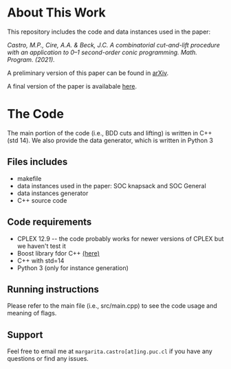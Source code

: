 # About This Work

This repository includes the code and data instances used in the paper: 

*Castro, M.P., Cire, A.A. & Beck, J.C. A combinatorial cut-and-lift procedure with an application to 0–1 second-order conic programming. Math. Program. (2021).*

A preliminary version of this paper can be found in [arXiv](https://arxiv.org/abs/2003.06363v2). 

A final version of the paper is availabale [here](https://doi.org/10.1007/s10107-021-01699-y).
 

# The Code

The main portion of the code (i.e., BDD cuts and lifting) is written in C++ (std 14). 
We also provide the data generator, which is written in  Python 3


## Files includes

* makefile
* data instances used in the paper: SOC knapsack and SOC General
* data instances generator
* C++ source code 


## Code requirements

* CPLEX 12.9 -- the code probably works for newer versions of CPLEX but we haven't test it
* Boost library fdor C++ [(here)](https://www.boost.org/)
* C++ with std=14
* Python 3 (only for instance generation)


## Running instructions

Please refer to the main file (i.e., src/main.cpp) to see the code usage and meaning of flags. 

## Support
Feel free to email me at `margarita.castro[at]ing.puc.cl` if you have any questions or find any issues. 

